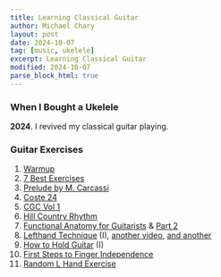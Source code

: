 ```yaml
---
title: Learning Classical Guitar
author: Michael Chary
layout: post
date: 2024-10-07
tag: [music, ukelele]
excerpt: Learning Classical Guitar
modified: 2024-10-07
parse_block_html: true
---
```


### When I Bought a Ukelele


**2024**. I revived my classical guitar playing.  

### Guitar Exercises
1. [Warmup](https://www.youtube.com/watch?v=-ZIY1btdWdE&ab_channel=ClassicalGuitarCorner)
1. [7 Best Exercises](https://www.youtube.com/watch?v=lD5BuNcdn1Y&ab_channel=ClassicalGuitarCorner)
1. [Prelude by M. Carcassi](https://www.youtube.com/watch?v=gIBhrnaj9Ok&ab_channel=ClassicalGuitarCorner)
1. [Coste 24](https://www.youtube.com/watch?v=zWiEiryHmPE&ab_channel=ClassicalGuitarCorner)
1. [CGC Vol 1](https://www.youtube.com/watch?v=LlVEL-eh9RY&ab_channel=ClassicalGuitarCorner)
1. [Hill Country Rhythm](https://www.youtube.com/watch?v=L6MPCQjfDKQ)
1. [Functional Anatomy for Guitarists](https://www.youtube.com/watch?v=QXnnOqxGGNQ&ab_channel=DavidGalvez) & [Part 2](https://www.youtube.com/watch?v=g9YFGtB8ZUA)
1. [Lefthand Technique](https://youtube.com/watch?v=9YO037sT32k&ab_channel=MerceFont) (I), [another video](https://www.youtube.com/watch?v=GwUsWeIyhkg&ab_channel=ClassicalGuitarShed), [and another](https://www.youtube.com/watch?v=HTjwvwCZmRo&ab_channel=ThisisClassicalGuitar)
1. [How to Hold Guitar](https://www.youtube.com/watch?v=dYC9awwT_YQ&ab_channel=ThisisClassicalGuitar) (I)
1. [First Steps to Finger Independence](https://www.youtube.com/watch?v=HCSHRb9X3_I&ab_channel=MerceFont) 
1. [Random L Hand Exercise](https://www.youtube.com/watch?v=F-30ZAlj4J8&ab_channel=BeatrixKov%C3%A1cs)
